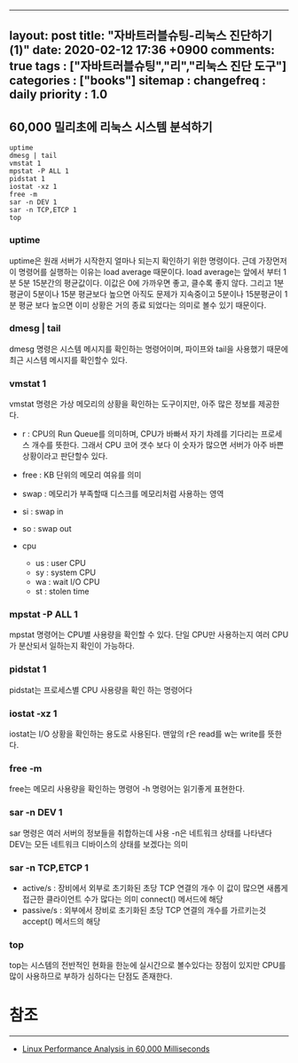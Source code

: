 
---
layout: post
title: "자바트러블슈팅-리눅스 진단하기(1)"
date: 2020-02-12 17:36 +0900
comments: true
tags : ["자바트러블슈팅","리","리눅스 진단 도구"]
categories : ["books"]
sitemap :
  changefreq : daily
  priority : 1.0
---

## 60,000 밀리초에 리눅스 시스템 분석하기

```
uptime
dmesg | tail
vmstat 1
mpstat -P ALL 1
pidstat 1
iostat -xz 1
free -m
sar -n DEV 1
sar -n TCP,ETCP 1
top

```

### uptime

uptime은 원래 서버가 시작한지 얼마나 되는지 확인하기 위한 명령이다. 근데 가장먼저 이 명령어를 실행하는 이유는 load average 때문이다.
load average는 앞에서 부터 1분 5분 15분간의 평균값이다. 이값은 0에 가까우면 좋고, 클수록 좋지 않다. 
그리고 1분 평균이 5분이나 15분 평균보다 높으면 아직도 문제가 지속중이고 
5분이나 15분평균이 1분 평균 보다 높으면 이미 상황은 거의 종료 되었다는 의미로 볼수 있기 때문이다.

### dmesg | tail

dmesg 명령은 시스템 메시지를 확인하는 명령어이며, 파이프와 tail을 사용했기 때문에 최근 시스템 메시지를 확인할수 있다.

### vmstat 1

vmstat 명령은 가상 메모리의 상황을 확인하는 도구이지만, 아주 많은 정보를 제공한다.

* r : CPU의 Run Queue를 의미하며, CPU가 바빠서 자기 차례를 기다리는 프로세스 개수를 뜻한다. 
그래서 CPU 코어 갯수 보다 이 숫자가 많으면 서버가 아주 바쁜상황이라고 판단할수 있다.

* free : KB 단위의 메모리 여유를 의미
* swap : 메모리가 부족할때 디스크를 메모리처럼 사용하는 영역
* si : swap in
* so : swap out
* cpu 
    * us : user CPU
    * sy : system CPU
    * wa : wait I/O CPU
    * st : stolen time
 
 ### mpstat -P ALL 1
 
 mpstat 명령어는 CPU별 사용량을 확인할 수 있다. 단일 CPU만 사용하는지 여러 CPU가 분산되서 일하는지 확인이 가능하다.
 
 ### pidstat 1
 
 pidstat는 프로세스별 CPU 사용량을 확인 하는 명령어다

### iostat -xz 1

iostat는 I/O 상황을 확인하는 용도로 사용된다. 맨앞의 r은 read를 w는 write를 뜻한다.

### free -m

free는 메모리 사용량을 확인하는 명령어 -h 명령어는 읽기좋게 표현한다.

### sar -n DEV 1

sar 명령은 여러 서버의 정보들을 취합하는데 사용 -n은 네트워크 상태를 나타낸다 DEV는 모든 네트워크 디바이스의 상태를 보겠다는 의미

### sar -n TCP,ETCP 1

* active/s : 장비에서 외부로 초기화된 초당 TCP 연결의 개수 이 값이 많으면 새롭게 접근한 클라이언트 수가 많다는 의미 connect() 메서드에 해당 
* passive/s : 외부에서 장비로 초기화된 초당 TCP 연결의 개수를 가르키는것 accept() 메서드의 해당

### top

top는 시스템의 전반적인 현화을 한눈에 실시간으로 볼수있다는 장점이 있지만 CPU를 많이 사용하므로 부하가 심하다는 단점도 존재한다.

# 참조
-----
* [Linux Performance Analysis in 60,000 Milliseconds](https://netflixtechblog.com/linux-performance-analysis-in-60-000-milliseconds-accc10403c55)

